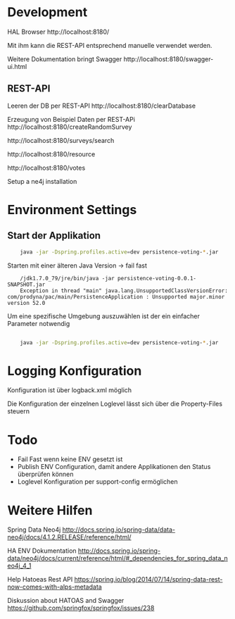 
# Development

HAL Browser
http://localhost:8180/

Mit ihm kann die REST-API entsprechend manuelle verwendet werden. 


Weitere Dokumentation bringt Swagger
http://localhost:8180/swagger-ui.html


## REST-API



Leeren der DB per REST-API
http://localhost:8180/clearDatabase


Erzeugung von Beispiel Daten per REST-APi
http://localhost:8180/createRandomSurvey




http://localhost:8180/surveys/search


http://localhost:8180/resource


http://localhost:8180/votes




Setup a ne4j installation


# Environment Settings

## Start der Applikation 

```bash 
	java -jar -Dspring.profiles.active=dev persistence-voting-*.jar
```

Starten mit einer älteren Java Version -> fail fast

```
	/jdk1.7.0_79/jre/bin/java -jar persistence-voting-0.0.1-SNAPSHOT.jar 
	Exception in thread "main" java.lang.UnsupportedClassVersionError: com/prodyna/pac/main/PersistenceApplication : Unsupported major.minor version 52.0

```



Um eine spezifische Umgebung auszuwählen ist der ein einfacher Parameter notwendig

```bash

	java -jar -Dspring.profiles.active=dev persistence-voting-*.jar 

```



# Logging Konfiguration
Konfiguration ist über logback.xml möglich

Die Konfiguration der einzelnen Loglevel lässt sich über die Property-Files steuern



# Todo

* Fail Fast wenn keine ENV gesetzt ist
* Publish ENV Configuration, damit andere Applikationen den Status überprüfen können
* Loglevel Konfiguration per support-config ermöglichen 

 

# Weitere Hilfen

Spring Data Neo4j
http://docs.spring.io/spring-data/data-neo4j/docs/4.1.2.RELEASE/reference/html/

HA ENV Dokumentation
http://docs.spring.io/spring-data/neo4j/docs/current/reference/html/#_dependencies_for_spring_data_neo4j_4_1


Help Hatoeas Rest API
https://spring.io/blog/2014/07/14/spring-data-rest-now-comes-with-alps-metadata

Diskussion about HATOAS and Swagger
https://github.com/springfox/springfox/issues/238


